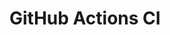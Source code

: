 # GitHub Actions CI
























































































































































































































































































































































































































































































































































































































































































































































































































































































































































































































































































































































































































































































































































































